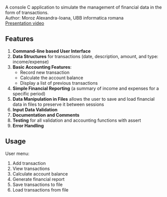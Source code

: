 A console C application to simulate the management of financial data in the form of transactions.\
Author: Moroz Alexandra-Ioana, UBB informatica romana\
[Presentation video](https://ubbcluj-my.sharepoint.com/:v:/g/personal/alexandra_moroz_stud_ubbcluj_ro/Edyahdr4p5NPlAuxLnPc5PYB25DrNakpwTVjgqSSZ-sAww?nav=eyJyZWZlcnJhbEluZm8iOnsicmVmZXJyYWxBcHAiOiJPbmVEcml2ZUZvckJ1c2luZXNzIiwicmVmZXJyYWxBcHBQbGF0Zm9ybSI6IldlYiIsInJlZmVycmFsTW9kZSI6InZpZXciLCJyZWZlcnJhbFZpZXciOiJNeUZpbGVzTGlua0RpcmVjdCJ9fQ&e=XFqJAi)

## Features

 1. **Command-line based User Interface** 
 2. **Data Structures** for transactions (date, description, amount, and type: income/expense)
 3. **Basic Accounting Features**: 
     - Record new transaction
     - Calculate the account balance
     - Display a list of previous transactions
 4. **Simple Financial Reporting** (a summary of income and expenses
        for a specific period)
 5. **Data Manipulation in Files** allows the user to save and load financial data in files to preserve it between sessions
 6. **Input Data Validation**
7. **Documentation and Comments**
8. **Testing** for all validation and accounting functions with assert
9. **Error Handling**

## Usage
User menu:
1. Add transaction
2. View transactions
3. Calculate account balance
4. Generate financial report
5. Save transactions to file
6. Load transactions from file

